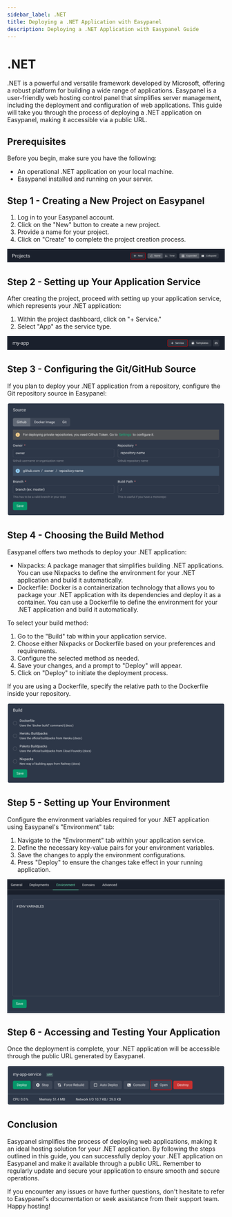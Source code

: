 ```yaml
---
sidebar_label: .NET
title: Deploying a .NET Application with Easypanel
description: Deploying a .NET Application with Easypanel Guide
---
```


# .NET

.NET is a powerful and versatile framework developed by Microsoft, offering a robust platform for building a wide range of applications. Easypanel is a user-friendly web hosting control panel that simplifies server management, including the deployment and configuration of web applications. This guide will take you through the process of deploying a .NET application on Easypanel, making it accessible via a public URL.

## Prerequisites

Before you begin, make sure you have the following:

- An operational .NET application on your local machine.
- Easypanel installed and running on your server.

## Step 1 - Creating a New Project on Easypanel

1. Log in to your Easypanel account.
2. Click on the "New" button to create a new project.
3. Provide a name for your project.
4. Click on "Create" to complete the project creation process.

![New Project](./new-project.png)

## Step 2 - Setting up Your Application Service

After creating the project, proceed with setting up your application service, which represents your .NET application:

1. Within the project dashboard, click on "+ Service."
2. Select "App" as the service type.

![New App](./new-app.png)

## Step 3 - Configuring the Git/GitHub Source

If you plan to deploy your .NET application from a repository, configure the Git repository source in Easypanel:

![Set Git Source](./source-panel.png)

## Step 4 - Choosing the Build Method

Easypanel offers two methods to deploy your .NET application:

- Nixpacks: A package manager that simplifies building .NET applications. You can use Nixpacks to define the environment for your .NET application and build it automatically.
- Dockerfile: Docker is a containerization technology that allows you to package your .NET application with its dependencies and deploy it as a container. You can use a Dockerfile to define the environment for your .NET application and build it automatically.

To select your build method:

1. Go to the "Build" tab within your application service.
2. Choose either Nixpacks or Dockerfile based on your preferences and requirements.
3. Configure the selected method as needed.
4. Save your changes, and a prompt to "Deploy" will appear.
5. Click on "Deploy" to initiate the deployment process.

If you are using a Dockerfile, specify the relative path to the Dockerfile inside your repository.

![Build Method](./build.png)

## Step 5 - Setting up Your Environment

Configure the environment variables required for your .NET application using Easypanel's "Environment" tab:

1. Navigate to the "Environment" tab within your application service.
2. Define the necessary key-value pairs for your environment variables.
3. Save the changes to apply the environment configurations.
4. Press "Deploy" to ensure the changes take effect in your running application.

![Environment Setup](./environment.png)

## Step 6 - Accessing and Testing Your Application

Once the deployment is complete, your .NET application will be accessible through the public URL generated by Easypanel.

![Accessing Application](./open.png)

## Conclusion

Easypanel simplifies the process of deploying web applications, making it an ideal hosting solution for your .NET application. By following the steps outlined in this guide, you can successfully deploy your .NET application on Easypanel and make it available through a public URL. Remember to regularly update and secure your application to ensure smooth and secure operations.

If you encounter any issues or have further questions, don't hesitate to refer to Easypanel's documentation or seek assistance from their support team. Happy hosting!

